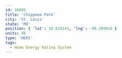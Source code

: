 ```yaml
---
id: 16005
title: 'Chippewa Park'
city: 'St. Louis'
state: 'MO'
position: { 'lat': 38.628141, 'lng': -90.209818 }
units: 46
type: 'HERS'
tags:
  - Home Energy Rating System
---
```

